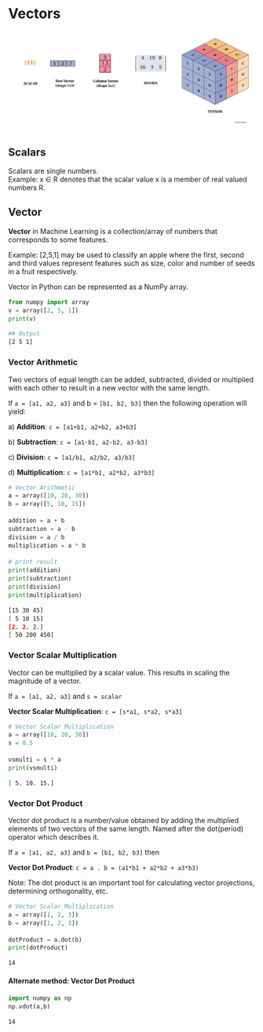 # Vectors

![](../../../.gitbook/assets/scalar_vector_matrix.png)

## **Scalars**

Scalars are single numbers.  
Example: x ∈ R denotes that the scalar value x is a member of real valued numbers R.

## Vector

**Vector** in Machine Learning is a collection/array of numbers that corresponds to some features. 

Example:  \[2,5,1\] may be used to classify an apple where the first, second and third values represent features such as size, color and number of seeds in a fruit respectively.

Vector in Python can be represented as a NumPy array.

```python
from numpy import array
v = array([2, 5, 1])
print(v)
```

```bash
## Output
[2 5 1]
```

### Vector Arithmetic <a id="Vector-Arithmetic"></a>

Two vectors of equal length can be added, subtracted, divided or multiplied with each other to result in a new vector with the same length.

If `a = [a1, a2, a3]` and b = `[b1, b2, b3]` then the following operation will yield:

a\) **Addition**: `c = [a1+b1, a2+b2, a3+b3]`

b\) **Subtraction**: `c = [a1-b1, a2-b2, a3-b3]`

c\) **Division**: `c = [a1/b1, a2/b2, a3/b3]`

d\) **Multiplication**: `c = [a1*b1, a2*b2, a3*b3]`

```python
# Vector Arithmetic
a = array([10, 20, 30])
b = array([5, 10, 15])

addition = a + b
subtraction = a - b
division = a / b
multiplication = a * b

# print result
print(addition)
print(subtraction)
print(division)
print(multiplication)
```

```bash
[15 30 45]
[ 5 10 15]
[2. 2. 2.]
[ 50 200 450]
```

### Vector Scalar Multiplication <a id="Vector-Scalar-Multiplication"></a>

Vector can be multiplied by a scalar value. This results in scaling the magnitude of a vector.

If `a = [a1, a2, a3]` and `s = scalar`

**Vector Scalar Multiplication**: `c = [s*a1, s*a2, s*a3]`

```python
# Vector Scalar Multiplication
a = array([10, 20, 30])
s = 0.5

vsmulti = s * a
print(vsmulti)
```

```bash
[ 5. 10. 15.]
```

### Vector Dot Product <a id="Vector-Dot-Product"></a>

Vector dot product is a number/value obtained by adding the multiplied elements of two vectors of the same length. Named after the dot\(period\) operator which describes it.

If `a = [a1, a2, a3]` and `b = [b1, b2, b3]` then

**Vector Dot Product**: `c = a . b = (a1*b1 + a2*b2 + a3*b3)`

Note: The dot product is an important tool for calculating vector projections, determining orthogonality, etc.

```python
# Vector Scalar Multiplication
a = array([1, 2, 3])
b = array([1, 2, 3])

dotProduct = a.dot(b)
print(dotProduct)
```

```bash
14
```

#### Alternate method: Vector Dot Product

```python
import numpy as np
np.vdot(a,b)
```

```text
14
```

